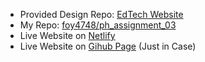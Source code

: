 - Provided Design Repo: [EdTech Website](https://github.com/ProgrammingHero1/edTech-website)
- My Repo: [foy4748/ph\_assignment\_03](https://github.com/foy4748/ph_assignment_03)
- Live Website on [Netlify](https://netlify.com)
- Live Website on [Gihub Page](https://github.com) (Just in Case)
